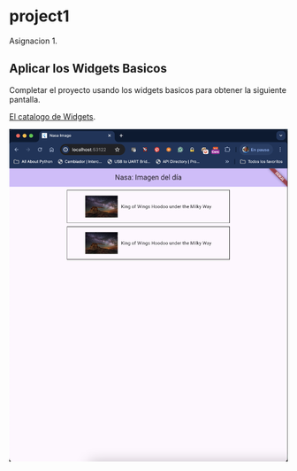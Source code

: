 # project1

Asignacion 1.

## Aplicar los Widgets Basicos

Completar el proyecto usando los widgets basicos para 
obtener la siguiente pantalla.

[El catalogo de Widgets](https://docs.flutter.dev/ui/widgets).

![project1.png](project1.png)
